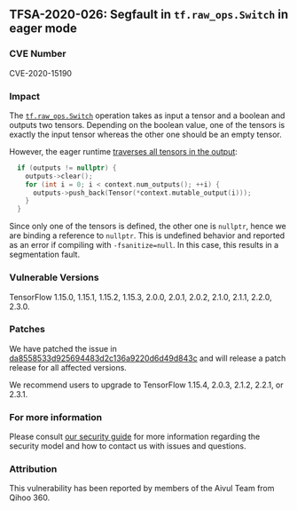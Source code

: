 ## TFSA-2020-026: Segfault in `tf.raw_ops.Switch` in eager mode

### CVE Number
CVE-2020-15190

### Impact
The
[`tf.raw_ops.Switch`](https://www.tensorflow.org/api_docs/python/tf/raw_ops/Switch)
operation takes as input a tensor and a boolean and outputs two tensors.
Depending on the boolean value, one of the tensors is exactly the input tensor
whereas the other one should be an empty tensor.

However, the eager runtime [traverses all tensors in the
output](https://github.com/tensorflow/tensorflow/blob/0e68f4d3295eb0281a517c3662f6698992b7b2cf/tensorflow/core/common_runtime/eager/kernel_and_device.cc#L308-L313):
```cc
  if (outputs != nullptr) {
    outputs->clear();
    for (int i = 0; i < context.num_outputs(); ++i) {
      outputs->push_back(Tensor(*context.mutable_output(i)));
    }
  }
```

Since only one of the tensors is defined, the other one is `nullptr`, hence we
are binding a reference to `nullptr`. This is undefined behavior and reported as
an error if compiling with `-fsanitize=null`. In this case, this results in a
segmentation fault.

### Vulnerable Versions
TensorFlow 1.15.0, 1.15.1, 1.15.2, 1.15.3, 2.0.0, 2.0.1, 2.0.2, 2.1.0, 2.1.1,
2.2.0, 2.3.0.

### Patches
We have patched the issue in
[da8558533d925694483d2c136a9220d6d49d843c](https://github.com/tensorflow/tensorflow/commit/da8558533d925694483d2c136a9220d6d49d843c)
and will release a patch release for all affected versions.

We recommend users to upgrade to TensorFlow 1.15.4, 2.0.3, 2.1.2, 2.2.1, or
2.3.1.

### For more information
Please consult [our security
guide](https://github.com/tensorflow/tensorflow/blob/master/SECURITY.md) for
more information regarding the security model and how to contact us with issues
and questions.

### Attribution
This vulnerability has been reported by members of the Aivul Team from Qihoo
360.
